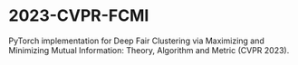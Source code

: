 # 2023-CVPR-FCMI
PyTorch implementation for Deep Fair Clustering via Maximizing and Minimizing Mutual Information: Theory, Algorithm and Metric (CVPR 2023).
